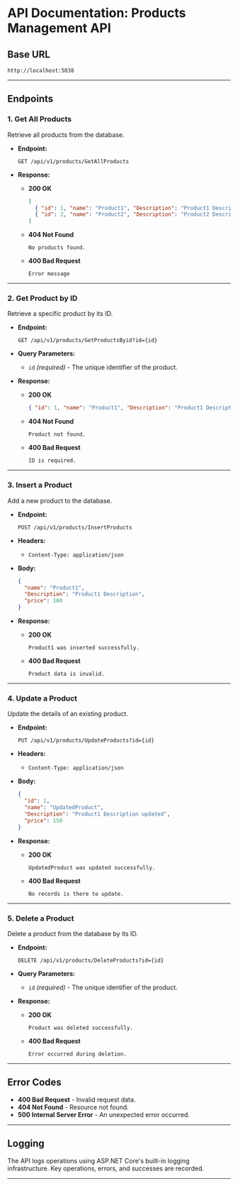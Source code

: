 # **API Documentation: Products Management API**

## **Base URL**
```
http://localhost:5038
```

---

## **Endpoints**

### **1. Get All Products**
Retrieve all products from the database.

- **Endpoint:**
  ```
  GET /api/v1/products/GetAllProducts
  ```

- **Response:**
  - **200 OK**
    ```json
    [
      { "id": 1, "name": "Product1", "Description": "Product1 Description", "price": 100 },
      { "id": 2, "name": "Product2", "Description": "Product2 Description", "price": 200 }
    ]
    ```
  - **404 Not Found**
    ```
    No products found.
    ```
  - **400 Bad Request**
    ```
    Error message
    ```

---

### **2. Get Product by ID**
Retrieve a specific product by its ID.

- **Endpoint:**
  ```
  GET /api/v1/products/GetProductsByid?id={id}
  ```

- **Query Parameters:**
  - `id` *(required)* - The unique identifier of the product.

- **Response:**
  - **200 OK**
    ```json
    { "id": 1, "name": "Product1", "Description": "Product1 Description", "price": 100 }
    ```
  - **404 Not Found**
    ```
    Product not found.
    ```
  - **400 Bad Request**
    ```
    ID is required.
    ```

---

### **3. Insert a Product**
Add a new product to the database.

- **Endpoint:**
  ```
  POST /api/v1/products/InsertProducts
  ```

- **Headers:**
  - `Content-Type: application/json`

- **Body:**
  ```json
  {
    "name": "Product1",
    "Description": "Product1 Description",
    "price": 100
  }
  ```

- **Response:**
  - **200 OK**
    ```
    Product1 was inserted successfully.
    ```
  - **400 Bad Request**
    ```
    Product data is invalid.
    ```

---

### **4. Update a Product**
Update the details of an existing product.

- **Endpoint:**
  ```
  PUT /api/v1/products/UpdateProducts?id={id}
  ```

- **Headers:**
  - `Content-Type: application/json`

- **Body:**
  ```json
  {
    "id": 1,
    "name": "UpdatedProduct",
    "Description": "Product1 Description updated",
    "price": 150
  }
  ```

- **Response:**
  - **200 OK**
    ```
    UpdatedProduct was updated successfully.
    ```
  - **400 Bad Request**
    ```
    No records is there to update.
    ```

---

### **5. Delete a Product**
Delete a product from the database by its ID.

- **Endpoint:**
  ```
  DELETE /api/v1/products/DeleteProducts?id={id}
  ```

- **Query Parameters:**
  - `id` *(required)* - The unique identifier of the product.

- **Response:**
  - **200 OK**
    ```
    Product was deleted successfully.
    ```
  - **400 Bad Request**
    ```
    Error occurred during deletion.
    ```

---

## **Error Codes**
- **400 Bad Request** - Invalid request data.
- **404 Not Found** - Resource not found.
- **500 Internal Server Error** - An unexpected error occurred.

---

## **Logging**
The API logs operations using ASP.NET Core's built-in logging infrastructure. Key operations, errors, and successes are recorded.

---
